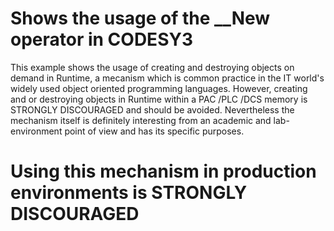 # Shows the usage of the __New operator in CODESY3

This example shows the usage of creating and destroying objects on demand in Runtime, a mecanism which is common practice in the IT world's widely used object oriented programming languages. However, creating and or destroying objects in Runtime within a PAC /PLC /DCS memory is STRONGLY DISCOURAGED and should be avoided. Nevertheless the mechanism itself is definitely interesting from an academic and lab-environment point of view and has its specific purposes.

# Using this mechanism in production environments is STRONGLY DISCOURAGED
